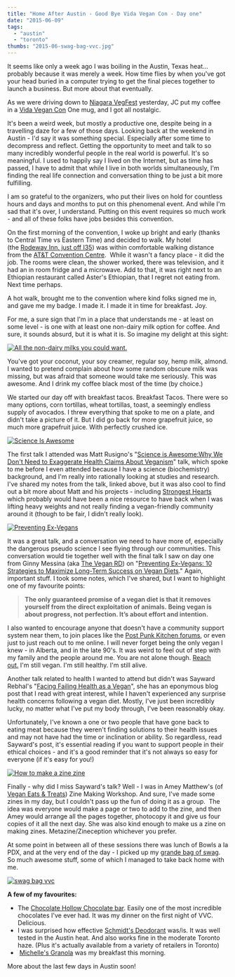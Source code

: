 ```yaml
---
title: "Home After Austin - Good Bye Vida Vegan Con - Day one"
date: "2015-06-09"
tags:
  - "austin"
  - "toronto"
thumbs: "2015-06-swag-bag-vvc.jpg"
---
```


It seems like only a week ago I was boiling in the Austin, Texas heat... probably because it was merely a week. How time flies by when you've got your head buried in a computer trying to get the final pieces together to launch a business. But more about that eventually.

As we were driving down to [Niagara VegFest](http://www.niagaravegfest.org/) yesterday, JC put my coffee in a [Vida Vegan Con](http://vidavegancon.com/) One mug, and I got all nostalgic.

It's been a weird week, but mostly a productive one, despite being in a travelling daze for a few of those days. Looking back at the weekend in Austin - I'd say it was something special. Especially after some time to decompress and reflect. Getting the opportunity to meet and talk to so many incredibly wonderful people in the real world is powerful. It's so meaningful. I used to happily say I lived on the Internet, but as time has passed, I have to admit that while I live in both worlds simultaneously, I'm finding the real life connection and conversation thing to be just a bit more fulfilling.

I am so grateful to the organizers, who put their lives on hold for countless hours and days and months to put on this phenomenal event. And while I'm sad that it's over, I understand. Putting on this event requires so much work - and all of these folks have jobs besides this convention.

On the first morning of the convention, I woke up bright and early (thanks to Central Time vs Eastern Time) and decided to walk. My hotel (the [Rodeway Inn, just off I35](https://www.choicehotels.com/texas/austin/rodeway-inn-hotels/tx191)) was within comfortable walking distance from the [AT&T Convention Centre](http://www.meetattexas.com/).  While it wasn't a fancy place - it did the job. The rooms were clean, the shower worked, there was television, and it had an in room fridge and a microwave. Add to that, it was right next to an Ethiopian restaurant called Aster's Ethiopian, that I regret not eating from. Next time perhaps.

A hot walk, brought me to the convention where kind folks signed me in, and gave me my badge. I made it. I made it in time for breakfast. Joy.

For me, a sure sign that I'm in a place that understands me - at least on some level - is one with at least one non-dairy milk option for coffee. And sure, it sounds absurd, but it is what it is. So imagine my delight at this sight:

[![All the non-dairy milks you could want.](images/18081292209_fe95a922ca_z.jpg)](https://www.flickr.com/photos/prairiev/18081292209 "All the non-dairy milks you could want. by MeShell, on Flickr")

You've got your coconut, your soy creamer, regular soy, hemp milk, almond. I wanted to pretend complain about how some random obscure milk was missing, but was afraid that someone would take me seriously. This was awesome. And I drink my coffee black most of the time (by choice.)

We started our day off with breakfast tacos. Breakfast Tacos. There were so many options, corn tortillas, wheat tortillas, toast, a seemingly endless supply of avocados. I threw everything that spoke to me on a plate, and didn't take a picture of it. But I did go back for more grapefruit juice, so much more grapefruit juice. With perfectly crushed ice.

[![Science Is Awesome](images/Science-Is-Awesome.jpg)](http://meshell.ca/blog/wp-content/uploads/2015/05/Science-Is-Awesome.jpg)

The first talk I attended was Matt Rusigno's "[Science is Awesome:Why We Don't Need to Exaggerate Health Claims About Veganism](http://meshell.ca/blog/notes-from-vvciii-science-is-awesome-matt-rusigno/)" talk, which spoke to me before I even attended because I have a science (biochemistry) background, and I'm really into rationally looking at studies and research. I've shared my notes from the talk, linked above, but it was also cool to find out a bit more about Matt and his projects - including [Strongest Hearts](http://www.strongesthearts.org/) which probably would have been a nice resource to have back when I was lifting heavy weights and not really finding a vegan-friendly community around it (though to be fair, I didn't really look).

[![Preventing Ex-Vegans](images/Preventing-Ex-Vegans.jpg)](http://meshell.ca/blog/wp-content/uploads/2015/05/Preventing-Ex-Vegans.jpg)

It was a great talk, and a conversation we need to have more of, especially the dangerous pseudo science I see flying through our communities. This conversation would tie together well with the final talk I saw on day one from Ginny Messina (aka [The Vegan RD](http://www.theveganrd.com/)) on "[Preventing Ex-Vegans: 10 Strategies to Maximize Long-Term Success on Vegan Diets](http://meshell.ca/blog/preventing-ex-vegans-10-strategies-to-maximize-long-term-success-on-vegan-diets-ginny-messina/)." Again, important stuff. I took some notes, which I've shared, but I want to highlight one of my favourite points:

> **The only guaranteed promise of a vegan diet is that it removes yourself from the direct exploitation of animals. Being vegan is about progress, not perfection. It’s about effort and intention.**

I also wanted to encourage anyone that doesn't have a community support system near them, to join places like the [Post Punk Kitchen forums](http://forum.theppk.com), or even just to just reach out to me online. I will never forget being the only vegan I knew - in Alberta, and in the late 90's. It was weird to feel out of step with my family and the people around me. You are not alone though. [Reach out.](http://meshell.ca/blog/about-me/) I'm still vegan. I'm still healthy. I'm still alive.

Another talk related to health I wanted to attend but didn't was Sayward Rebhal's "[Facing Failing Health as a Vegan](http://bonzaiaphrodite.com/2013/01/facing-failing-health-on-a-vegan-diet/)", she has an eponymous blog post that I read with great interest, while I haven't experienced any surprise health concerns following a vegan diet. Mostly, I've just been incredibly lucky, no matter what I've put my body through, I've been reasonably okay.

Unfortunately, I've known a one or two people that have gone back to eating meat because they weren't finding solutions to their health issues and may not have had the time or inclination or ability. So regardless, read Sayward's post, it's essential reading if you want to support people in their ethical choices - and it's a good reminder that it's not always so easy for everyone (if it's easy for you!)

[![How to make a zine zine](images/18267247882_d28124dbb5_z.jpg)](https://www.flickr.com/photos/prairiev/18267247882 "How to make a zine zine by MeShell, on Flickr")

Finally - why did I miss Sayward's talk? Well - I was in Amey Matthew's (of [Vegan Eats & Treats](http://veganeatsandtreats.blogspot.ca/)) Zine Making Workshop. And sure, I've made some zines in my day, but I couldn't pass up the fun of doing it as a group.  The idea was everyone would make a page or two to add to the zine, and then Amey would arrange all the pages together, photocopy it and give us four copies of it all the next day. She was also kind enough to make us a zine on making zines. Metazine/Zineception whichever you prefer.

At some point in between all of these sessions there was lunch of Bowls a la PDX, and at the very end of the day - I picked up my [grande bag of swag](http://vidavegancon.com/swag/). So much awesome stuff, some of which I managed to take back home with me.

[![swag bag vvc](images/swag-bag-vvc.jpg)](http://meshell.ca/blog/wp-content/uploads/2015/06/swag-bag-vvc.jpg)

**A few of my favourites:**

- The [Chocolate Hollow Chocolate bar](http://chocolatehollowvt.com/main/in-these-stores/). Easily one of the most incredible chocolates I've ever had. It was my dinner on the first night of VVC. Delicious.
- I was surprised how effective [Schmidt's Deodorant](http://schmidtsdeodorant.com/) was/is. It was well tested in the Austin heat. And also works fine in the moderate Toronto haze. (Plus it's actually available from a variety of retailers in Toronto)
-  [Michelle's Granola](http://www.michelesgranola.com/) was my breakfast this morning.

More about the last few days in Austin soon!
